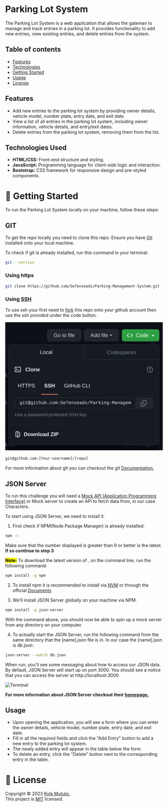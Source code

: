 # Parking Lot System

The Parking Lot System is a web application that allows the gateman to manage and track entries in a parking lot. It provides functionality to add new entries, view existing entries, and delete entries from the system.

## Table of contents

- [Features](#features)
- [Technologies](#technologies-used)
- [Getting Started](#🚀-getting-started)
- [Usage](#usage)
- [License](#📝-license)

## Features

- Add new entries to the parking lot system by providing owner details, vehicle model, number plate, entry date, and exit date.
- View a list of all entries in the parking lot system, including owner information, vehicle details, and entry/exit dates.
- Delete entries from the parking lot system, removing them from the list.

## Technologies Used

- **HTML/CSS:** Front-end structure and styling.
- **JavaScript:** Programming language for client-side logic and interaction.
- **Bootstrap:** CSS framework for responsive design and pre-styled components.

# 🚀 Getting Started

To run the Parking Lot System locally on your machine, follow these steps:

## GIT
To get the repo locally you need to clone this repo. Ensure you have [Git](https://git-scm.com/) installed onto your local machine.

To check if git is already installed, run this command in your terminal:

```bash
git --version
```

### Using https

```bash
git clone https://github.com/Se7enseads/Parking-Management-System.git
```

### Using [SSH](https://docs.github.com/en/authentication/connecting-to-github-with-ssh)

To use ssh your first need to [fork](https://docs.github.com/en/get-started/quickstart/fork-a-repo) this repo onto your github account then use the ssh provided under the code button.

![SSH IMAGE](./resources/image-1.png "SSH")

```bash
git@github.com:[Your-username]/[repo]
```

For more information about git you can checkout the git [Documentation.](https://git-scm.com/docs)

## JSON Server

To run this challenge you will need a [Mock API (Application Programming Interface)]() or Mock server to create an APi to fetch data from, in our case Characters.

To start using JSON Server, we need to install it.

1. First check if NPM(Node Package Manager) is already installed:

```bash
npm -v
```

Make sure that the number displayed is greater than 9 or better is the latest. **If so continue to step 3**

<mark>**Note:**</mark> To download the latest version of , on the command line, run the following command:

```bash
npm install -g npm
```

2. To install npm it is recommended to install via [NVM](https://www.linuxcapable.com/how-to-install-node-js-on-ubuntu-linux/#Section-3-Installing-Nodejs-Using-Node-Version-Manager-NVM) or through the official [Documents](https://github.com/nvm-sh/nvm#install--update-script)

3. We'll install JSON Server globally on your machine via NPM.

```bash
npm install -g json-server
```

With the command above, you should now be able to spin up a mock server from any directory on your computer.

4. To actually start the JSON Server, run the following command from the same directory that the [name].json file is in. In our case the [name].json is db.json:

```bash
json-server --watch db.json
```

When run, you'll see some messaging about how to access our JSON data. By default, JSON Server will start up on port 3000. You should see a notice that you can access the server at http://localhost:3000

![Terminal](./resources/terminal.png)

**For more information about JSON Server checkout their [homepage.](https://github.com/typicode/json-server)**

## Usage

- Upon opening the application, you will see a form where you can enter the owner details, vehicle model, number plate, entry date, and exit date.
- Fill in all the required fields and click the "Add Entry" button to add a new entry to the parking lot system.
- The newly added entry will appear in the table below the form.
- To delete an entry, click the "Delete" button next to the corresponding entry in the table.

# 📝 License

Copyright © 2023 [Kyle Mututo.](https://github.com/Se7enseads)<br />
This project is [MIT](LICENSE) licensed.